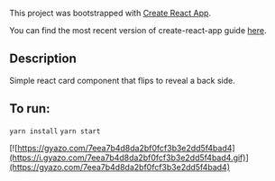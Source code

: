 This project was bootstrapped with [Create React App](https://github.com/facebookincubator/create-react-app).

You can find the most recent version of create-react-app guide [here](https://github.com/facebookincubator/create-react-app/blob/master/packages/react-scripts/template/README.md).

## Description
Simple react card component that flips to reveal a back side.

## To run:
`yarn install`
`yarn start`

[![https://gyazo.com/7eea7b4d8da2bf0fcf3b3e2dd5f4bad4](https://i.gyazo.com/7eea7b4d8da2bf0fcf3b3e2dd5f4bad4.gif)](https://gyazo.com/7eea7b4d8da2bf0fcf3b3e2dd5f4bad4)
